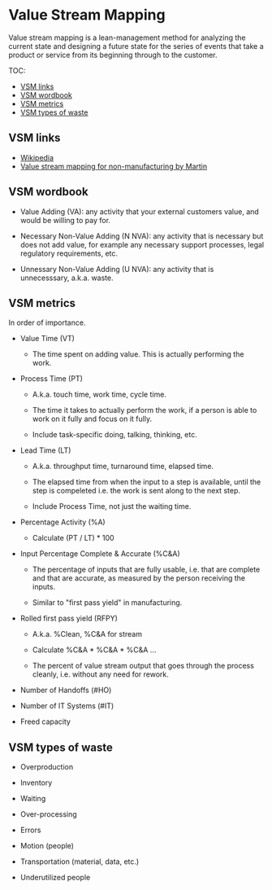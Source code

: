 # Value Stream Mapping

Value stream mapping is a lean-management method for analyzing the current state and designing a future state for the series of events that take a product or service from its beginning through to the customer. 

TOC:
* [VSM links](#vsm-links)
* [VSM wordbook](#vsm-wordbook)
* [VSM metrics](#vsm-metrics)
* [VSM types of waste](#vsm-types-of-waste)


## VSM links

* [Wikipedia](https://en.wikipedia.org/wiki/Value_stream_mapping)
* [Value stream mapping for non-manufacturing by Martin](http://www.slideshare.net/AMEConnect/value-stream-mapping-for-non-manufacturingmartinreplacement)


## VSM wordbook

* Value Adding (VA): any activity that your external customers value, and would be willing to pay for.

* Necessary Non-Value Adding (N NVA): any activity that is necessary but does not add value, for example any necessary support processes, legal regulatory requirements, etc.

* Unnessary Non-Value Adding (U NVA): any activity that is unnecesssary, a.k.a. waste.


## VSM metrics

In order of importance.

* Value Time (VT)

  * The time spent on adding value. This is actually performing the work.

* Process Time (PT)

  * A.k.a. touch time, work time, cycle time.

  * The time it takes to actually perform the work, if a person is able to work on it fully and focus on it fully.

  * Include task-specific doing, talking, thinking, etc.

* Lead Time (LT)

  * A.k.a. throughput time, turnaround time, elapsed time.

  * The elapsed time from when the input to a step is available, until the step is compeleted i.e. the work is sent along to the next step.

  * Include Process Time, not just the waiting time.

* Percentage Activity (%A)

  * Calculate (PT / LT) * 100

* Input Percentage Complete & Accurate (%C&amp;A)

  * The percentage of inputs that are fully usable, i.e. that are complete and that are accurate, as measured by the person receiving the inputs.

  * Similar to "first pass yield" in manufacturing.

* Rolled first pass yield (RFPY)

  * A.k.a. %Clean, %C&amp;A for stream

  * Calculate %C&amp;A * %C&amp;A * %C&amp;A ...

  * The percent of value stream output that goes through the process cleanly, i.e. without any need for rework.

* Number of Handoffs (#HO)

* Number of IT Systems (#IT)

* Freed capacity


## VSM types of waste

* Overproduction

* Inventory

* Waiting

* Over-processing

* Errors

* Motion (people)

* Transportation (material, data, etc.)

* Underutilized people
